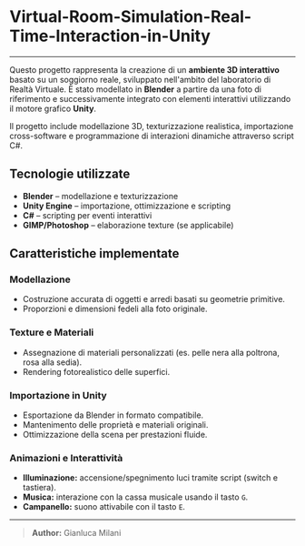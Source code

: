 # Virtual-Room-Simulation-Real-Time-Interaction-in-Unity
---

Questo progetto rappresenta la creazione di un **ambiente 3D interattivo** basato su un soggiorno reale, sviluppato nell'ambito del laboratorio di Realtà Virtuale. È stato modellato in **Blender** a partire da una foto di riferimento e successivamente integrato con elementi interattivi utilizzando il motore grafico **Unity**.

Il progetto include modellazione 3D, texturizzazione realistica, importazione cross-software e programmazione di interazioni dinamiche attraverso script C#.

##  Tecnologie utilizzate

- **Blender** – modellazione e texturizzazione
- **Unity Engine** – importazione, ottimizzazione e scripting
- **C#** – scripting per eventi interattivi
- **GIMP/Photoshop** – elaborazione texture (se applicabile)

## Caratteristiche implementate

### Modellazione
- Costruzione accurata di oggetti e arredi basati su geometrie primitive.
- Proporzioni e dimensioni fedeli alla foto originale.

### Texture e Materiali
- Assegnazione di materiali personalizzati (es. pelle nera alla poltrona, rosa alla sedia).
- Rendering fotorealistico delle superfici.

### Importazione in Unity
- Esportazione da Blender in formato compatibile.
- Mantenimento delle proprietà e materiali originali.
- Ottimizzazione della scena per prestazioni fluide.

### Animazioni e Interattività
- **Illuminazione:** accensione/spegnimento luci tramite script (switch e tastiera).
- **Musica:** interazione con la cassa musicale usando il tasto `G`.
- **Campanello:** suono attivabile con il tasto `E`.

---
> **Author:** Gianluca Milani

